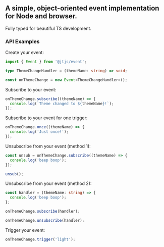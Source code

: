 ## A simple, object-oriented event implementation for Node and browser.

Fully typed for beautiful TS development.

### API Examples

Create your event:
```ts
import { Event } from '@jtjs/event';

type ThemeChangeHandler = (themeName: string) => void;

const onThemeChange = new Event<ThemeChangeHandler>();
```

Subscribe to your event:
```ts
onThemeChange.subscribe((themeName) => {
  console.log(`Theme changed to ${themeName}!`);
});
```

Subscribe to your event for one trigger:
```ts
onThemeChange.once((themeName) => {
  console.log('Just once!');
});
```

Unsubscribe from your event (method 1):
```ts
const unsub = onThemeChange.subscribe((themeName) => {
  console.log('beep boop');
});

unsub();
```

Unsubscribe from your event (method 2):
```ts
const handler = (themeName: string) => {
  console.log('beep boop');
};

onThemeChange.subscribe(handler);

onThemeChange.unsubscribe(handler);
```

Trigger your event:
```ts
onThemeChange.trigger('light');
```
